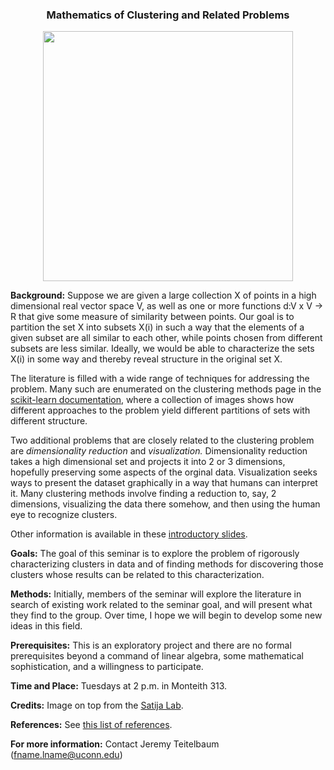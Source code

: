 
<center>
<h3> Mathematics of Clustering and Related Problems </h3>
<img src="https://satijalab.org/img/tsne-example.png" width="400">
</center>

**Background:** Suppose we are given a large collection X of points in a high dimensional real vector space V, as well as one or more 
functions d:V x V -> R that give some measure of similarity between points.  Our goal is to partition
the set X into subsets X(i) in such a way that the elements of a given subset are all similar to each other, while
points chosen from different subsets are less similar.  Ideally, we would be able to characterize the sets X(i) in 
some way and thereby reveal structure in the original set X.

The literature is filled with a wide range of techniques for addressing the problem.  Many such are enumerated on 
the clustering methods page in the  [scikit-learn documentation](https://scikit-learn.org/stable/modules/clustering.html),
where a collection of images shows how different approaches to the problem yield different partitions of sets with different structure.

Two additional problems that are closely related to the clustering problem are *dimensionality reduction* and *visualization.*  Dimensionality
reduction takes a high dimensional set and projects it into 2 or 3 dimensions, hopefully preserving some aspects of the orginal data.
Visualization seeks ways to present the dataset graphically in a way that humans can interpret it.    Many clustering methods
involve finding a reduction to, say, 2 dimensions, visualizing the data there somehow, and then using the human eye to recognize clusters.

Other information is available in these [introductory slides](./Talks/20191010.html).

**Goals:** The goal of this seminar is to explore the problem of rigorously characterizing clusters in data and of finding methods for discovering those clusters whose results can be related to this characterization.  

**Methods:** Initially, members of the seminar will explore the literature in search of existing work related to the seminar goal, and will present what they find to the group.  Over time, I hope we will begin to develop some new ideas in this field.

**Prerequisites:** This is an exploratory project and there are no formal prerequisites beyond  a command of linear algebra,
some mathematical sophistication, and a willingness to participate.

**Time and Place:** Tuesdays at 2 p.m. in Monteith 313.

**Credits:** Image on top from the [Satija Lab](https://satijalab.org).

**References:** See [this list of references](references.md).

**For more information:** Contact Jeremy Teitelbaum (fname.lname@uconn.edu)



